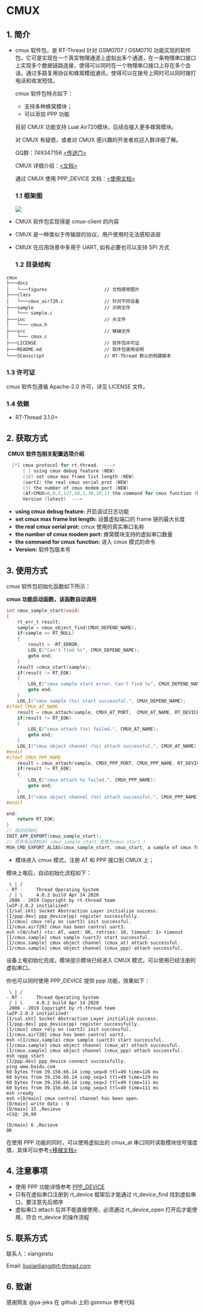 # CMUX

## 1. 简介

- cmux 软件包，是 RT-Thread 针对 GSM0707 / GSM0710 功能实现的软件包。它可是实现在一个真实物理通道上虚拟出多个通道，在一条物理串口接口上实现多个数据链路连接，使得可以同时在一个物理串口接口上存在多个会话。通过多路复用协议和蜂窝模组通讯，使得可以在拨号上网时可以同时拨打电话和收发短信。

  cmux 软件包特点如下：

  - 支持多种蜂窝模块；
  
  * 可以添加 PPP 功能

  目前 CMUX 功能支持 Luat Air720模块，后续会接入更多蜂窝模块。

  

  对 CMUX 有疑惑，或者对 CMUX 感兴趣的开发者欢迎入群详细了解。

  QQ群：749347156 [<传送门>](https://jq.qq.com/?_wv=1027&k=5KcuPGI)

  CMUX 详细介绍：[<文档>](./docs/cmux_basic.md)

  通过 CMUX 使用 PPP_DEVICE 文档：[<使用文档>](./docs/cmux_port.md)

  ### 1.1 框架图

  ![](docs/figures/cmux_frame.png)

- CMUX 软件包实现得是 cmux-client 的内容
  
- CMUX 是一种类似于传输层的协议，用户使用时无法感知该层

- CMUX 在应用场景中多用于 UART, 如有必要也可以支持 SPI 方式
  
  ### 1.2 目录结构
```shell
cmux
├───docs 
│   └───figures                     // 文档使用图片	
├───class    
│   └───cmux_air720.c               // 针对不同设备
├───sample                          // 示例文件
│   └─── sample.c     
├───inc                             // 头文件
│   └─── cmux.h       
├───src                             // 移植文件
│   └─── cmux.c
├───LICENSE                         // 软件包许可证
├───README.md                       // 软件包使用说明
└───SConscript                      // RT-Thread 默认的构建脚本
```

### 1.3 许可证

cmux 软件包遵循 Apache-2.0 许可，详见 LICENSE 文件。

  ### 1.4 依赖

  - RT-Thread 3.1.0+

## 2. 获取方式

​	**CMUX 软件包相关配置选项介绍**

```c
  [*] cmux protocol for rt-thread.  --->
      [ ] using cmux debug feature (NEW)
      (10) set cmux max frame list length (NEW)
      (uart2) the real cmux serial prot (NEW)
      (3) the number of cmux modem port (NEW)
      (AT+CMUX=0,0,5,127,10,3,30,10,2) the command for cmux function (NEW)
      Version (latest)  --->
```

- **using cmux debug feature:** 开启调试日志功能
- **set cmux max frame list length:** 设置虚拟端口的 frame 链的最大长度
- **the real cmux serial prot:** cmux 使用的真实串口名称
- **the number of cmux modem port:** 蜂窝模块支持的虚拟串口数量
- **the command for cmux function:** 进入 cmux 模式的命令
- **Version:** 软件包版本号

## 3. 使用方式

cmux 软件包初始化函数如下所示：

**cmux 功能启动函数，该函数自动调用**

```c
int cmux_sample_start(void)
{
    rt_err_t result;
    sample = cmux_object_find(CMUX_DEPEND_NAME);
    if(sample == RT_NULL)
    {
        result = -RT_ERROR;
        LOG_E("Can't find %s", CMUX_DEPEND_NAME);
        goto end;
    }
    result =cmux_start(sample);
    if(result != RT_EOK)
    {
        LOG_E("cmux sample start error. Can't find %s", CMUX_DEPEND_NAME);
        goto end;
    }
    LOG_I("cmux sample (%s) start successful.", CMUX_DEPEND_NAME);
#ifdef CMUX_AT_NAME
    result = cmux_attach(sample, CMUX_AT_PORT,  CMUX_AT_NAME, RT_DEVICE_FLAG_DMA_RX, RT_NULL);
    if(result != RT_EOK)
    {
        LOG_E("cmux attach (%s) failed.", CMUX_AT_NAME);
        goto end;
    }
    LOG_I("cmux object channel (%s) attach successful.", CMUX_AT_NAME);
#endif
#ifdef CMUX_PPP_NAME
    result = cmux_attach(sample, CMUX_PPP_PORT, CMUX_PPP_NAME, RT_DEVICE_FLAG_DMA_RX, RT_NULL);
    if(result != RT_EOK)
    {
        LOG_E("cmux attach %s failed.", CMUX_PPP_NAME);
        goto end;
    }
    LOG_I("cmux object channel (%s) attach successful.", CMUX_PPP_NAME);
#endif

end:
    return RT_EOK;
}
// 自动初始化
INIT_APP_EXPORT(cmux_sample_start);
// 命令导出到MSH( cmux_sample_start 变更为cmux_start )
MSH_CMD_EXPORT_ALIAS(cmux_sample_start, cmux_start, a sample of cmux function);
```

* 模块进入 cmux 模式，注册 AT 和 PPP 接口到 CMUX 上；



模块上电后，自动初始化流程如下：

```shell
 \ | /
- RT -     Thread Operating System
 / | \     4.0.2 build Apr 14 2020
 2006 - 2019 Copyright by rt-thread team
lwIP-2.0.2 initialized!
[I/sal.skt] Socket Abstraction Layer initialize success.
[I/ppp.dev] ppp_device(pp) register successfully.
[I/cmux] cmux rely on (uart3) init successful.
[I/cmux.air720] cmux has been control uart3.
msh >[W/chat] <tx: AT, want: OK, retries: 10, timeout: 1> timeout
[I/cmux.sample] cmux sample (uart3) start successful.
[I/cmux.sample] cmux object channel (cmux_at) attach successful.
[I/cmux.sample] cmux object channel (cmux_ppp) attach successful.
```

设备上电初始化完成，模块提示模块已经进入 CMUX 模式，可以使用已经注册的虚拟串口。



你也可以同时使用 PPP_DEVICE 提供 ppp 功能，效果如下：

```shell
 \ | /
- RT -     Thread Operating System
 / | \     4.0.2 build Apr 14 2020
 2006 - 2019 Copyright by rt-thread team
lwIP-2.0.2 initialized!
[I/sal.skt] Socket Abstraction Layer initialize success.
[I/ppp.dev] ppp_device(pp) register successfully.
[I/cmux] cmux rely on (uart3) init successful.
[I/cmux.air720] cmux has been control uart3.
msh >[I/cmux.sample] cmux sample (uart3) start successful.
[I/cmux.sample] cmux object channel (cmux_at) attach successful.
[I/cmux.sample] cmux object channel (cmux_ppp) attach successful.
msh >ppp_start
[I/ppp.dev] ppp_device connect successfully.
ping www.baidu.com
60 bytes from 39.156.66.14 icmp_seq=0 ttl=49 time=126 ms
60 bytes from 39.156.66.14 icmp_seq=1 ttl=49 time=129 ms
60 bytes from 39.156.66.14 icmp_seq=2 ttl=49 time=111 ms
60 bytes from 39.156.66.14 icmp_seq=3 ttl=49 time=111 ms
msh >ready
msh >[D/main] cmux control channel has been open.
[D/main] write data : 9
[D/main] 15 ,Recieve  
+CSQ: 29,99

[D/main] 6 ,Recieve  
OK
```
在使用 PPP 功能的同时，可以使用虚拟出的 cmux_at 串口同时读取模块信号强度值，具体可以参考[<移植文档>](./docs/cmux_port.md)

## 4. 注意事项

* 使用 PPP 功能详情参考 [PPP_DEVICE](https://github.com/RT-Thread-packages/ppp_device)
* 只有在虚拟串口注册到 rt_device 框架后才能通过 rt_device_find 找到虚拟串口，要注意先后顺序
* 虚拟串口 attach 后并不能直接使用，必须通过 rt_device_open 打开后才能使用，符合 rt_device 的操作流程

## 5. 联系方式

联系人：xiangxistu

Email: liuxianliang@rt-thread.com

## 6. 致谢

感谢网友 @ya-jeks 在 github 上的 gsmmux 参考代码